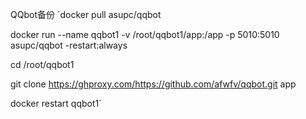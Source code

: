 QQbot备份
`docker pull asupc/qqbot

docker run --name qqbot1 -v /root/qqbot1/app:/app -p 5010:5010 asupc/qqbot -restart:always  

cd /root/qqbot1

git clone https://ghproxy.com/https://github.com/afwfv/qqbot.git app

docker restart qqbot1`
